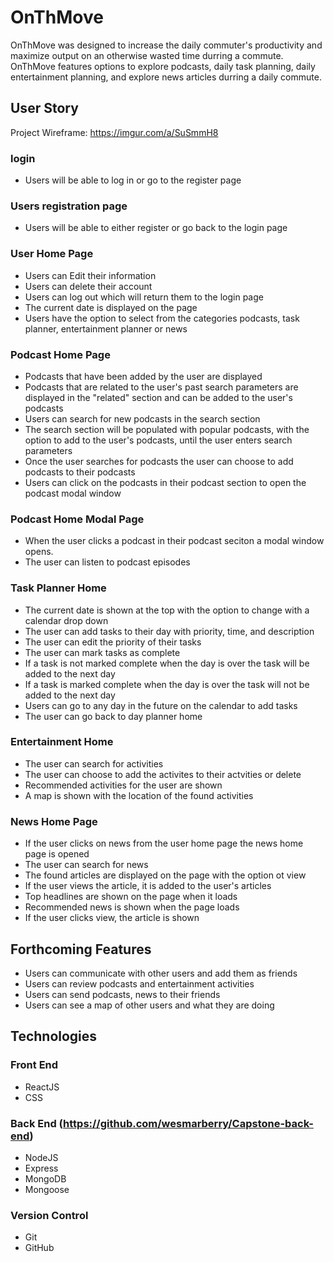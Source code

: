 # OnThMove

OnThMove was designed to increase the daily commuter's productivity and maximize output on an otherwise wasted time durring a commute. OnThMove features options to explore podcasts, daily task planning, daily entertainment planning, and explore news articles durring a daily commute.  

## User Story

Project Wireframe: https://imgur.com/a/SuSmmH8 


### login
* Users will be able to log in or go to the register page

### Users registration page
* Users will be able to either register or go back to the login page

### User Home Page
* Users can Edit their information
* Users can delete their account
* Users can log out which will return them to the login page
* The current date is displayed on the page
* Users have the option to select from the categories podcasts, task planner, entertainment planner or news

### Podcast Home Page
* Podcasts that have been added by the user are displayed 
* Podcasts that are related to the user's past search parameters are displayed in the "related" section and can be added to the user's podcasts
* Users can search for new podcasts in the search section
* The search section will be populated with popular podcasts, with the option to add to the user's podcasts, until the user enters search parameters
* Once the user searches for podcasts the user can choose to add podcasts to their podcasts
* Users can click on the podcasts in their podcast section to open the podcast modal window

### Podcast Home Modal Page
* When the user clicks a podcast in their podcast seciton a modal window opens.
* The user can listen to podcast episodes

### Task Planner Home
* The current date is shown at the top with the option to change with a calendar drop down
* The user can add tasks to their day with priority, time, and description
* The user can edit the priority of their tasks
* The user can mark tasks as complete
* If a task is not marked complete when the day is over the task will be added to the next day 
* If a task is marked complete when the day is over the task will not be added to the next day
* Users can go to any day in the future on the calendar to add tasks
* The user can go back to day planner home

### Entertainment Home
* The user can search for activities 
* The user can choose to add the activites to their actvities or delete
* Recommended activities for the user are shown
* A map is shown with the location of the found activities

### News Home Page
* If the user clicks on news from the user home page the news home page is opened
* The user can search for news 
* The found articles are displayed on the page with the option ot view
* If the user views the article, it is added to the user's articles
* Top headlines are shown on the page when it loads
* Recommended news is shown when the page loads
* If the user clicks view, the article is shown

## Forthcoming Features
* Users can communicate with other users and add them as friends
* Users can review podcasts and entertainment activities
* Users can send podcasts, news to their friends
* Users can see a map of other users and what they are doing

## Technologies

### Front End
* ReactJS
* CSS

### Back End (https://github.com/wesmarberry/Capstone-back-end)
* NodeJS
* Express
* MongoDB
* Mongoose

### Version Control
* Git
* GitHub



